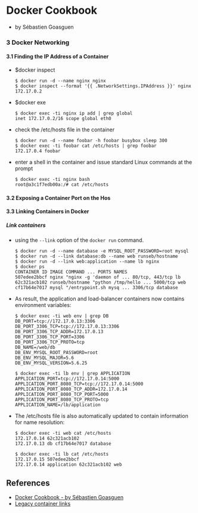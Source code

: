 # Docker Cookbook
- by Sébastien Goasguen

### 3 Docker Networking

#### 3.1 Finding the IP Address of a Container
* $docker inspect
	```
	$ docker run -d --name nginx nginx
	$ docker inspect --format '{{ .NetworkSettings.IPAddress }}' nginx
	172.17.0.2
	```
* $docker exe
	```
	$ docker exec -ti nginx ip add | grep global
 	inet 172.17.0.2/16 scope global eth0
	```
* check the /etc/hosts file in the container
	```
	$ docker run -d --name foobar -h foobar busybox sleep 300
	$ docker exec -ti foobar cat /etc/hosts | grep foobar
	172.17.0.4 foobar
	```
* enter a shell in the container and issue standard Linux commands at the prompt
	```
	$ docker exec -ti nginx bash
	root@a3c1f7edb00a:/# cat /etc/hosts
	```
#### 3.2 Exposing a Container Port on the Hos

#### 3.3 Linking Containers in Docker
##### Link containers
* using the `--link` option of the `docker run` command.
	```
	$ docker run -d --name database -e MYSQL_ROOT_PASSWORD=root mysql
	$ docker run -d --link database:db --name web runseb/hostname
	$ docker run -d --link web:application --name lb nginx
	$ docker ps
	CONTAINER ID IMAGE COMMAND ... PORTS NAMES
	507edee2bbcf nginx "nginx -g 'daemon of ... 80/tcp, 443/tcp lb
	62c321acb102 runseb/hostname "python /tmp/hello ... 5000/tcp web
	cf17b64e7017 mysql "/entrypoint.sh mysq ... 3306/tcp database
	```

* As result, the application and load-balancer containers now contains environment variables:
	```
	$ docker exec -ti web env | grep DB
	DB_PORT=tcp://172.17.0.13:3306
	DB_PORT_3306_TCP=tcp://172.17.0.13:3306
	DB_PORT_3306_TCP_ADDR=172.17.0.13
	DB_PORT_3306_TCP_PORT=3306
	DB_PORT_3306_TCP_PROTO=tcp
	DB_NAME=/web/db
	DB_ENV_MYSQL_ROOT_PASSWORD=root
	DB_ENV_MYSQL_MAJOR=5.6
	DB_ENV_MYSQL_VERSION=5.6.25

	$ docker exec -ti lb env | grep APPLICATION
	APPLICATION_PORT=tcp://172.17.0.14:5000
	APPLICATION_PORT_8080_TCP=tcp://172.17.0.14:5000
	APPLICATION_PORT_8080_TCP_ADDR=172.17.0.14
	APPLICATION_PORT_8080_TCP_PORT=5000
	APPLICATION_PORT_8080_TCP_PROTO=tcp
	APPLICATION_NAME=/lb/application
	```
	
* The /etc/hosts file is also automatically updated to contain information for name resolution:
	```
	$ docker exec -ti web cat /etc/hosts
	172.17.0.14 62c321acb102
	172.17.0.13 db cf17b64e7017 database

	$ docker exec -ti lb cat /etc/hosts
	172.17.0.15 507edee2bbcf
	172.17.0.14 application 62c321acb102 web
	```
## References 
* [Docker Cookbook - by Sébastien Goasguen](https://www.oreilly.com/library/view/docker-cookbook/9781491919705/)
* [Legacy container links](https://docs.docker.com/network/links/)

